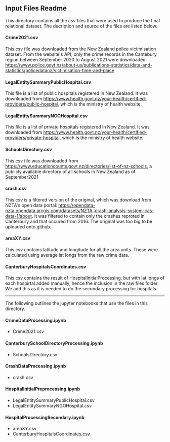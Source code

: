 ## Input Files Readme

This directory contains all the csv files that were used to produce the final relational dataset. The decription and source of the files are listed below.

#### Crime2021.csv 
This csv file was downloaded from the New Zealand police victimisation dataset. From the website's API, only the crime records in the Cantebury region between 
September 2020 to August 2021 were downloaded. 
https://www.police.govt.nz/about-us/publications-statistics/data-and-statistics/policedatanz/victimisation-time-and-place

#### LegalEntitySummaryPublicHospital.csv
This file is a list of public hospitals registered in New Zealand. It was downloaded from https://www.health.govt.nz/your-health/certified-providers/public-hospital, which is the ministry of health website. 

#### LegalEntitySummaryNGOHospital.csv
This file is a list of private hospitals registered in New Zealand. It was downloaded from https://www.health.govt.nz/your-health/certified-providers/private-hospital, which is the ministry of health website. 

#### SchoolsDirectory.csv 
This csv file was downloaded from https://www.educationcounts.govt.nz/directories/list-of-nz-schools, a publicly available directory of all schools in New Zealand as of September2021

#### crash.csv
This csv is a filtered version of the original, which was download from NZTA's open data portal: https://opendata-nzta.opendata.arcgis.com/datasets/NZTA::crash-analysis-system-cas-data-1/about. It was filtered to contain only the crashes reproted in Canterbury and that occured from 2016. The original was too big to be uploaded onto github.

#### areaXY.csv
This csv contains latitude and longitude for all the area units. These were calculated using average lat longs from the raw crime data.

#### CanterburyHospitalsCoordinates.csv
This csv contains the result of HospitalInitialProcessing, but with lat longs of each hospirtal added manually, hence the inclusion in the raw files folder. We add this as it is needed to do the secondary processing for hospitals.


--------------------------------------------------------------------------------------------------------------------------------------------------------------
The following outlines the jupyter notebooks that use the files in this directory.

#### CrimeDataProcessing.ipynb 
- Crime2021.csv

#### CanterburySchoolDirectoryProcessing.ipynb
- SchoolsDirectory.csv

#### CrashDataProcessing.ipynb
- crash.csv

#### HospitalInitialPreprocessing.ipynb
- LegalEntitySummaryPublicHospital.csv
- LegalEntitySummaryNGOHospital.csv

#### HospitalProcessingSecondary.ipynb
- areaXY.csv
- CanterburyHospitalsCoordinates.csv
